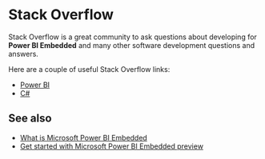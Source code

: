 <properties
   pageTitle="Power BI Embedded Stack Overflow"
   description="Power BI Embedded Stack Overflow"
   services="power-bi-embedded"
   documentationCenter=""
   authors="dvana"
   manager="NA"
   editor=""
   tags=""/>
<tags
   ms.service="power-bi-embedded"
   ms.devlang="NA"
   ms.topic="article"
   ms.tgt_pltfrm="NA"
   ms.workload="powerbi"
   ms.date="03/29/2016"
   ms.author="derrickv"/>

# Stack Overflow

Stack Overflow is a great community to ask questions about developing for **Power BI Embedded** and many other software development questions and answers.

Here are a couple of useful Stack Overflow links:

- [Power BI](http://stackoverflow.com/questions/tagged/powerbi)
- [C#](http://stackoverflow.com/questions/tagged/c%23)

## See also

- [What is Microsoft Power BI Embedded](power-bi-embedded-what-is-power-bi-embedded.md)
- [Get started with Microsoft Power BI Embedded preview](power-bi-embedded-get-started.md)

